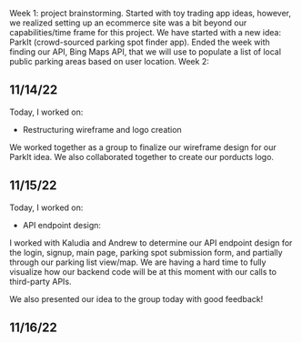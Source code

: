 Week 1: project brainstorming. Started with toy trading app ideas, however, we realized setting up an ecommerce site was a bit beyond our capabilities/time frame for this project. We have started with a new idea: ParkIt (crowd-sourced parking spot finder app). Ended the week with finding our API, Bing Maps API, that we will use to populate a list of local public parking areas based on user location.
Week 2:
## 11/14/22
Today, I worked on:
* Restructuring wireframe and logo creation

We worked together as a group to finalize our wireframe design for our ParkIt idea. We also collaborated together to create our porducts logo.

## 11/15/22
Today, I worked on:
* API endpoint design:

I worked with Kaludia and Andrew to determine our API endpoint design for the login, signup, main page, parking spot submission form, and partially through our parking list view/map. We are having a hard time to fully visualize how our backend code will be at this moment with our calls to third-party APIs.

We also presented our idea to the group today with good feedback!

## 11/16/22
